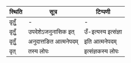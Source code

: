 | स्थिति | सूत्र | टिप्पणी |
| ----- | ------- | ------ |
| वृतुँ॒ | - | - |
| वृतुँ॒ | उपदेशेऽजनुनासिक इत् | उँ-इत्यस्य इत्संज्ञा |
| वृतुँ॒ | अनुदात्तङित आत्मनेपदम् | इति आत्मनेपदम् |
| वृत् | तस्य लोपः | इत्संज्ञकस्य लोपः |
